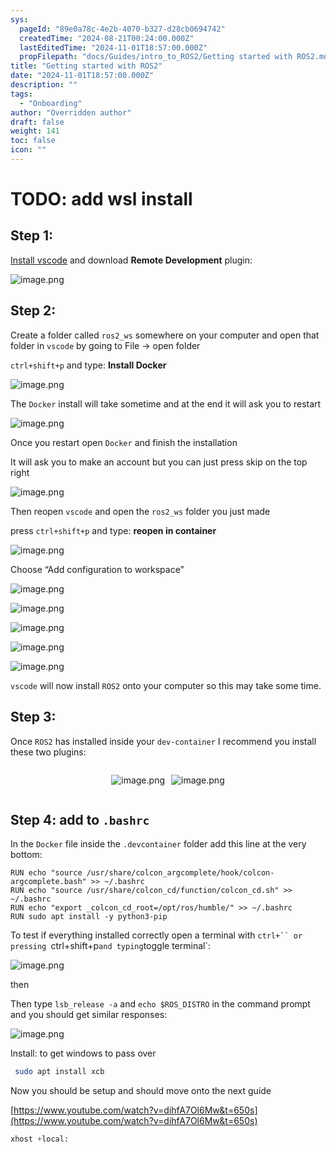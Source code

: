 ```yaml
---
sys:
  pageId: "89e0a78c-4e2b-4070-b327-d28cb0694742"
  createdTime: "2024-08-21T00:24:00.000Z"
  lastEditedTime: "2024-11-01T18:57:00.000Z"
  propFilepath: "docs/Guides/intro_to_ROS2/Getting started with ROS2.md"
title: "Getting started with ROS2"
date: "2024-11-01T18:57:00.000Z"
description: ""
tags:
  - "Onboarding"
author: "Overridden author"
draft: false
weight: 141
toc: false
icon: ""
---
```


# TODO: add wsl install

## Step 1:

[Install vscode](https://code.visualstudio.com/download) and download **Remote Development** plugin:

![image.png](https://prod-files-secure.s3.us-west-2.amazonaws.com/d518164a-d88e-44d1-a4ee-3adb3bd8bce0/efb52993-1881-4a40-b95e-6f020334f022/image.png?X-Amz-Algorithm=AWS4-HMAC-SHA256&X-Amz-Content-Sha256=UNSIGNED-PAYLOAD&X-Amz-Credential=ASIAZI2LB466VBV46PVF%2F20250308%2Fus-west-2%2Fs3%2Faws4_request&X-Amz-Date=20250308T022155Z&X-Amz-Expires=3600&X-Amz-Security-Token=IQoJb3JpZ2luX2VjEAoaCXVzLXdlc3QtMiJIMEYCIQDx600XrVqrKLKNI3E%2FHqJuLk1sRLQ4QeshPc5UXMrmswIhAIUXe5P0nocB%2B2JuLo4nnEcrXPl6PewMyGbCx0pUIUgyKv8DCFMQABoMNjM3NDIzMTgzODA1IgxPKye2GBQhTHtEODEq3ANGewsLpgjK2ooeLqONlZZTDtdTUMs7yoeAF3qehxuLVTvgCRySAVhHDR64kxDDyTkcg7mLTEEh6PAxRTN2cswJz7lwc83vZoZlyTF5xUPBMdO2Pea%2BI6DT4kjDhrhwSqOOf9uOCz6eXh6qgIGCkTdFaCdZ0Wzx7t%2B2tf7mpko%2BhhBhUIrEf1e2Lr5cwd%2Bvd4nrnO16Ort0blR5FP0Fvq1PpkXHH5iolkOZuVr85l2aZSNGb328%2BtWR2fnj2sw1EHXXjOrLAA%2Fvo%2F4srhXzYc1AV%2BYzMgIvTImNpJxsK5xHnNvF8qL%2Fd8cbWcuH8amZDt39c4W1tSiqTajAUYdzVHt53NJQGH6GP%2F1IWG%2FBN%2BsIHbOc7MLS%2Fl5abxSH%2BpNs06uNvQFk5tCLuW3ClzRnt1LJAq%2BmjAMMQk2S4ZaNIYuXoE3SfIN88xfTc0cHMsGm5mQSHlBOmD2meGo2PJwd5mhBvwd6EWwQjNXbHitiAk6bvj9rsYcFQ3HeNeO%2B0fLK5spKD%2F%2BktVcNMwDWFcOdgxjav0niz3%2BGMXxvzqi8Eg4h7pl2QvHIh98OCMj5GboH2nJfExsEeak3NJQK%2B5AMP65O1PvOjjkw2fBHElEBn6ls9d6zwXCbcKUmBJb67zCvva6%2BBjqkAWJhRAEZB%2BkMkRfzugmdo5vRge0jlDyB1QHdCVpwYPJUrXeDnq%2F3cVBIaoVnp0I4HAkTbS%2FXTkzLaaf55mOKC7y2nFZFUCLFVL9xmKr650GHpMF77qbjfHUeQWdNeZj2rECeEsXI3y2qlBqsXfUnvELREWdsDTqKAhX7bz0aif5L6b%2BIYoLyqFDgXMGUQ%2BT7AWCTpqPC11NHwwYRnDp8DmDcBspy&X-Amz-Signature=f90de96d43fb46715104572c679235bb39ae84e691d2d705b98888eb26676fc3&X-Amz-SignedHeaders=host&x-id=GetObject)

## Step 2:

Create a folder called `ros2_ws` somewhere on your computer and open that folder in `vscode` by going to File → open folder 

`ctrl+shift+p` and type: **Install Docker**

![image.png](https://prod-files-secure.s3.us-west-2.amazonaws.com/d518164a-d88e-44d1-a4ee-3adb3bd8bce0/2269dc0e-1cd5-47ff-bceb-c04ad9b2eab0/image.png?X-Amz-Algorithm=AWS4-HMAC-SHA256&X-Amz-Content-Sha256=UNSIGNED-PAYLOAD&X-Amz-Credential=ASIAZI2LB466VBV46PVF%2F20250308%2Fus-west-2%2Fs3%2Faws4_request&X-Amz-Date=20250308T022155Z&X-Amz-Expires=3600&X-Amz-Security-Token=IQoJb3JpZ2luX2VjEAoaCXVzLXdlc3QtMiJIMEYCIQDx600XrVqrKLKNI3E%2FHqJuLk1sRLQ4QeshPc5UXMrmswIhAIUXe5P0nocB%2B2JuLo4nnEcrXPl6PewMyGbCx0pUIUgyKv8DCFMQABoMNjM3NDIzMTgzODA1IgxPKye2GBQhTHtEODEq3ANGewsLpgjK2ooeLqONlZZTDtdTUMs7yoeAF3qehxuLVTvgCRySAVhHDR64kxDDyTkcg7mLTEEh6PAxRTN2cswJz7lwc83vZoZlyTF5xUPBMdO2Pea%2BI6DT4kjDhrhwSqOOf9uOCz6eXh6qgIGCkTdFaCdZ0Wzx7t%2B2tf7mpko%2BhhBhUIrEf1e2Lr5cwd%2Bvd4nrnO16Ort0blR5FP0Fvq1PpkXHH5iolkOZuVr85l2aZSNGb328%2BtWR2fnj2sw1EHXXjOrLAA%2Fvo%2F4srhXzYc1AV%2BYzMgIvTImNpJxsK5xHnNvF8qL%2Fd8cbWcuH8amZDt39c4W1tSiqTajAUYdzVHt53NJQGH6GP%2F1IWG%2FBN%2BsIHbOc7MLS%2Fl5abxSH%2BpNs06uNvQFk5tCLuW3ClzRnt1LJAq%2BmjAMMQk2S4ZaNIYuXoE3SfIN88xfTc0cHMsGm5mQSHlBOmD2meGo2PJwd5mhBvwd6EWwQjNXbHitiAk6bvj9rsYcFQ3HeNeO%2B0fLK5spKD%2F%2BktVcNMwDWFcOdgxjav0niz3%2BGMXxvzqi8Eg4h7pl2QvHIh98OCMj5GboH2nJfExsEeak3NJQK%2B5AMP65O1PvOjjkw2fBHElEBn6ls9d6zwXCbcKUmBJb67zCvva6%2BBjqkAWJhRAEZB%2BkMkRfzugmdo5vRge0jlDyB1QHdCVpwYPJUrXeDnq%2F3cVBIaoVnp0I4HAkTbS%2FXTkzLaaf55mOKC7y2nFZFUCLFVL9xmKr650GHpMF77qbjfHUeQWdNeZj2rECeEsXI3y2qlBqsXfUnvELREWdsDTqKAhX7bz0aif5L6b%2BIYoLyqFDgXMGUQ%2BT7AWCTpqPC11NHwwYRnDp8DmDcBspy&X-Amz-Signature=d71c083f19c5b2810ab4bc7eb9408d6a36e5be350de28fea76aad7fa46911e19&X-Amz-SignedHeaders=host&x-id=GetObject)

The `Docker` install will take sometime and at the end it will ask you to restart

![image.png](https://prod-files-secure.s3.us-west-2.amazonaws.com/d518164a-d88e-44d1-a4ee-3adb3bd8bce0/ed233f78-be33-4b1f-b89c-9c346c0e961e/image.png?X-Amz-Algorithm=AWS4-HMAC-SHA256&X-Amz-Content-Sha256=UNSIGNED-PAYLOAD&X-Amz-Credential=ASIAZI2LB466VBV46PVF%2F20250308%2Fus-west-2%2Fs3%2Faws4_request&X-Amz-Date=20250308T022155Z&X-Amz-Expires=3600&X-Amz-Security-Token=IQoJb3JpZ2luX2VjEAoaCXVzLXdlc3QtMiJIMEYCIQDx600XrVqrKLKNI3E%2FHqJuLk1sRLQ4QeshPc5UXMrmswIhAIUXe5P0nocB%2B2JuLo4nnEcrXPl6PewMyGbCx0pUIUgyKv8DCFMQABoMNjM3NDIzMTgzODA1IgxPKye2GBQhTHtEODEq3ANGewsLpgjK2ooeLqONlZZTDtdTUMs7yoeAF3qehxuLVTvgCRySAVhHDR64kxDDyTkcg7mLTEEh6PAxRTN2cswJz7lwc83vZoZlyTF5xUPBMdO2Pea%2BI6DT4kjDhrhwSqOOf9uOCz6eXh6qgIGCkTdFaCdZ0Wzx7t%2B2tf7mpko%2BhhBhUIrEf1e2Lr5cwd%2Bvd4nrnO16Ort0blR5FP0Fvq1PpkXHH5iolkOZuVr85l2aZSNGb328%2BtWR2fnj2sw1EHXXjOrLAA%2Fvo%2F4srhXzYc1AV%2BYzMgIvTImNpJxsK5xHnNvF8qL%2Fd8cbWcuH8amZDt39c4W1tSiqTajAUYdzVHt53NJQGH6GP%2F1IWG%2FBN%2BsIHbOc7MLS%2Fl5abxSH%2BpNs06uNvQFk5tCLuW3ClzRnt1LJAq%2BmjAMMQk2S4ZaNIYuXoE3SfIN88xfTc0cHMsGm5mQSHlBOmD2meGo2PJwd5mhBvwd6EWwQjNXbHitiAk6bvj9rsYcFQ3HeNeO%2B0fLK5spKD%2F%2BktVcNMwDWFcOdgxjav0niz3%2BGMXxvzqi8Eg4h7pl2QvHIh98OCMj5GboH2nJfExsEeak3NJQK%2B5AMP65O1PvOjjkw2fBHElEBn6ls9d6zwXCbcKUmBJb67zCvva6%2BBjqkAWJhRAEZB%2BkMkRfzugmdo5vRge0jlDyB1QHdCVpwYPJUrXeDnq%2F3cVBIaoVnp0I4HAkTbS%2FXTkzLaaf55mOKC7y2nFZFUCLFVL9xmKr650GHpMF77qbjfHUeQWdNeZj2rECeEsXI3y2qlBqsXfUnvELREWdsDTqKAhX7bz0aif5L6b%2BIYoLyqFDgXMGUQ%2BT7AWCTpqPC11NHwwYRnDp8DmDcBspy&X-Amz-Signature=05e4554ec807a79b120d2228b204833ef569a31eb88da20fd84e56ff2a3371c0&X-Amz-SignedHeaders=host&x-id=GetObject)

Once you restart open `Docker` and finish the installation

It will ask you to make an account but you can just press skip on the top right

![image.png](https://prod-files-secure.s3.us-west-2.amazonaws.com/d518164a-d88e-44d1-a4ee-3adb3bd8bce0/21010ad9-1659-4fd9-9f59-9932a09b2a3d/image.png?X-Amz-Algorithm=AWS4-HMAC-SHA256&X-Amz-Content-Sha256=UNSIGNED-PAYLOAD&X-Amz-Credential=ASIAZI2LB466VBV46PVF%2F20250308%2Fus-west-2%2Fs3%2Faws4_request&X-Amz-Date=20250308T022155Z&X-Amz-Expires=3600&X-Amz-Security-Token=IQoJb3JpZ2luX2VjEAoaCXVzLXdlc3QtMiJIMEYCIQDx600XrVqrKLKNI3E%2FHqJuLk1sRLQ4QeshPc5UXMrmswIhAIUXe5P0nocB%2B2JuLo4nnEcrXPl6PewMyGbCx0pUIUgyKv8DCFMQABoMNjM3NDIzMTgzODA1IgxPKye2GBQhTHtEODEq3ANGewsLpgjK2ooeLqONlZZTDtdTUMs7yoeAF3qehxuLVTvgCRySAVhHDR64kxDDyTkcg7mLTEEh6PAxRTN2cswJz7lwc83vZoZlyTF5xUPBMdO2Pea%2BI6DT4kjDhrhwSqOOf9uOCz6eXh6qgIGCkTdFaCdZ0Wzx7t%2B2tf7mpko%2BhhBhUIrEf1e2Lr5cwd%2Bvd4nrnO16Ort0blR5FP0Fvq1PpkXHH5iolkOZuVr85l2aZSNGb328%2BtWR2fnj2sw1EHXXjOrLAA%2Fvo%2F4srhXzYc1AV%2BYzMgIvTImNpJxsK5xHnNvF8qL%2Fd8cbWcuH8amZDt39c4W1tSiqTajAUYdzVHt53NJQGH6GP%2F1IWG%2FBN%2BsIHbOc7MLS%2Fl5abxSH%2BpNs06uNvQFk5tCLuW3ClzRnt1LJAq%2BmjAMMQk2S4ZaNIYuXoE3SfIN88xfTc0cHMsGm5mQSHlBOmD2meGo2PJwd5mhBvwd6EWwQjNXbHitiAk6bvj9rsYcFQ3HeNeO%2B0fLK5spKD%2F%2BktVcNMwDWFcOdgxjav0niz3%2BGMXxvzqi8Eg4h7pl2QvHIh98OCMj5GboH2nJfExsEeak3NJQK%2B5AMP65O1PvOjjkw2fBHElEBn6ls9d6zwXCbcKUmBJb67zCvva6%2BBjqkAWJhRAEZB%2BkMkRfzugmdo5vRge0jlDyB1QHdCVpwYPJUrXeDnq%2F3cVBIaoVnp0I4HAkTbS%2FXTkzLaaf55mOKC7y2nFZFUCLFVL9xmKr650GHpMF77qbjfHUeQWdNeZj2rECeEsXI3y2qlBqsXfUnvELREWdsDTqKAhX7bz0aif5L6b%2BIYoLyqFDgXMGUQ%2BT7AWCTpqPC11NHwwYRnDp8DmDcBspy&X-Amz-Signature=baaa9b5a3aba97ad3f67ff32091cf67a8bebf99da30ddedf2bb492b7592447c3&X-Amz-SignedHeaders=host&x-id=GetObject)

Then reopen `vscode` and open the `ros2_ws` folder you just made

press `ctrl+shift+p` and type: **reopen in container**

![image.png](https://prod-files-secure.s3.us-west-2.amazonaws.com/d518164a-d88e-44d1-a4ee-3adb3bd8bce0/4e93b8c2-41ad-488c-8095-c74205196118/image.png?X-Amz-Algorithm=AWS4-HMAC-SHA256&X-Amz-Content-Sha256=UNSIGNED-PAYLOAD&X-Amz-Credential=ASIAZI2LB466VBV46PVF%2F20250308%2Fus-west-2%2Fs3%2Faws4_request&X-Amz-Date=20250308T022155Z&X-Amz-Expires=3600&X-Amz-Security-Token=IQoJb3JpZ2luX2VjEAoaCXVzLXdlc3QtMiJIMEYCIQDx600XrVqrKLKNI3E%2FHqJuLk1sRLQ4QeshPc5UXMrmswIhAIUXe5P0nocB%2B2JuLo4nnEcrXPl6PewMyGbCx0pUIUgyKv8DCFMQABoMNjM3NDIzMTgzODA1IgxPKye2GBQhTHtEODEq3ANGewsLpgjK2ooeLqONlZZTDtdTUMs7yoeAF3qehxuLVTvgCRySAVhHDR64kxDDyTkcg7mLTEEh6PAxRTN2cswJz7lwc83vZoZlyTF5xUPBMdO2Pea%2BI6DT4kjDhrhwSqOOf9uOCz6eXh6qgIGCkTdFaCdZ0Wzx7t%2B2tf7mpko%2BhhBhUIrEf1e2Lr5cwd%2Bvd4nrnO16Ort0blR5FP0Fvq1PpkXHH5iolkOZuVr85l2aZSNGb328%2BtWR2fnj2sw1EHXXjOrLAA%2Fvo%2F4srhXzYc1AV%2BYzMgIvTImNpJxsK5xHnNvF8qL%2Fd8cbWcuH8amZDt39c4W1tSiqTajAUYdzVHt53NJQGH6GP%2F1IWG%2FBN%2BsIHbOc7MLS%2Fl5abxSH%2BpNs06uNvQFk5tCLuW3ClzRnt1LJAq%2BmjAMMQk2S4ZaNIYuXoE3SfIN88xfTc0cHMsGm5mQSHlBOmD2meGo2PJwd5mhBvwd6EWwQjNXbHitiAk6bvj9rsYcFQ3HeNeO%2B0fLK5spKD%2F%2BktVcNMwDWFcOdgxjav0niz3%2BGMXxvzqi8Eg4h7pl2QvHIh98OCMj5GboH2nJfExsEeak3NJQK%2B5AMP65O1PvOjjkw2fBHElEBn6ls9d6zwXCbcKUmBJb67zCvva6%2BBjqkAWJhRAEZB%2BkMkRfzugmdo5vRge0jlDyB1QHdCVpwYPJUrXeDnq%2F3cVBIaoVnp0I4HAkTbS%2FXTkzLaaf55mOKC7y2nFZFUCLFVL9xmKr650GHpMF77qbjfHUeQWdNeZj2rECeEsXI3y2qlBqsXfUnvELREWdsDTqKAhX7bz0aif5L6b%2BIYoLyqFDgXMGUQ%2BT7AWCTpqPC11NHwwYRnDp8DmDcBspy&X-Amz-Signature=89ec46bf489dde1c33ec5739a2dca0b51a1913f61d639c2b21a87997f573d77a&X-Amz-SignedHeaders=host&x-id=GetObject)

Choose “Add configuration to workspace”

![image.png](https://prod-files-secure.s3.us-west-2.amazonaws.com/d518164a-d88e-44d1-a4ee-3adb3bd8bce0/9560b282-5060-4989-ba37-97e7b2c22476/image.png?X-Amz-Algorithm=AWS4-HMAC-SHA256&X-Amz-Content-Sha256=UNSIGNED-PAYLOAD&X-Amz-Credential=ASIAZI2LB466VBV46PVF%2F20250308%2Fus-west-2%2Fs3%2Faws4_request&X-Amz-Date=20250308T022155Z&X-Amz-Expires=3600&X-Amz-Security-Token=IQoJb3JpZ2luX2VjEAoaCXVzLXdlc3QtMiJIMEYCIQDx600XrVqrKLKNI3E%2FHqJuLk1sRLQ4QeshPc5UXMrmswIhAIUXe5P0nocB%2B2JuLo4nnEcrXPl6PewMyGbCx0pUIUgyKv8DCFMQABoMNjM3NDIzMTgzODA1IgxPKye2GBQhTHtEODEq3ANGewsLpgjK2ooeLqONlZZTDtdTUMs7yoeAF3qehxuLVTvgCRySAVhHDR64kxDDyTkcg7mLTEEh6PAxRTN2cswJz7lwc83vZoZlyTF5xUPBMdO2Pea%2BI6DT4kjDhrhwSqOOf9uOCz6eXh6qgIGCkTdFaCdZ0Wzx7t%2B2tf7mpko%2BhhBhUIrEf1e2Lr5cwd%2Bvd4nrnO16Ort0blR5FP0Fvq1PpkXHH5iolkOZuVr85l2aZSNGb328%2BtWR2fnj2sw1EHXXjOrLAA%2Fvo%2F4srhXzYc1AV%2BYzMgIvTImNpJxsK5xHnNvF8qL%2Fd8cbWcuH8amZDt39c4W1tSiqTajAUYdzVHt53NJQGH6GP%2F1IWG%2FBN%2BsIHbOc7MLS%2Fl5abxSH%2BpNs06uNvQFk5tCLuW3ClzRnt1LJAq%2BmjAMMQk2S4ZaNIYuXoE3SfIN88xfTc0cHMsGm5mQSHlBOmD2meGo2PJwd5mhBvwd6EWwQjNXbHitiAk6bvj9rsYcFQ3HeNeO%2B0fLK5spKD%2F%2BktVcNMwDWFcOdgxjav0niz3%2BGMXxvzqi8Eg4h7pl2QvHIh98OCMj5GboH2nJfExsEeak3NJQK%2B5AMP65O1PvOjjkw2fBHElEBn6ls9d6zwXCbcKUmBJb67zCvva6%2BBjqkAWJhRAEZB%2BkMkRfzugmdo5vRge0jlDyB1QHdCVpwYPJUrXeDnq%2F3cVBIaoVnp0I4HAkTbS%2FXTkzLaaf55mOKC7y2nFZFUCLFVL9xmKr650GHpMF77qbjfHUeQWdNeZj2rECeEsXI3y2qlBqsXfUnvELREWdsDTqKAhX7bz0aif5L6b%2BIYoLyqFDgXMGUQ%2BT7AWCTpqPC11NHwwYRnDp8DmDcBspy&X-Amz-Signature=7a8a2f7f97c94e9e10a58f49447cfc3e971f480925f6b81b7f3994dff3110fe4&X-Amz-SignedHeaders=host&x-id=GetObject)

![image.png](https://prod-files-secure.s3.us-west-2.amazonaws.com/d518164a-d88e-44d1-a4ee-3adb3bd8bce0/2ee63f81-886b-48e8-a553-dc6e5eac99e4/image.png?X-Amz-Algorithm=AWS4-HMAC-SHA256&X-Amz-Content-Sha256=UNSIGNED-PAYLOAD&X-Amz-Credential=ASIAZI2LB466VBV46PVF%2F20250308%2Fus-west-2%2Fs3%2Faws4_request&X-Amz-Date=20250308T022155Z&X-Amz-Expires=3600&X-Amz-Security-Token=IQoJb3JpZ2luX2VjEAoaCXVzLXdlc3QtMiJIMEYCIQDx600XrVqrKLKNI3E%2FHqJuLk1sRLQ4QeshPc5UXMrmswIhAIUXe5P0nocB%2B2JuLo4nnEcrXPl6PewMyGbCx0pUIUgyKv8DCFMQABoMNjM3NDIzMTgzODA1IgxPKye2GBQhTHtEODEq3ANGewsLpgjK2ooeLqONlZZTDtdTUMs7yoeAF3qehxuLVTvgCRySAVhHDR64kxDDyTkcg7mLTEEh6PAxRTN2cswJz7lwc83vZoZlyTF5xUPBMdO2Pea%2BI6DT4kjDhrhwSqOOf9uOCz6eXh6qgIGCkTdFaCdZ0Wzx7t%2B2tf7mpko%2BhhBhUIrEf1e2Lr5cwd%2Bvd4nrnO16Ort0blR5FP0Fvq1PpkXHH5iolkOZuVr85l2aZSNGb328%2BtWR2fnj2sw1EHXXjOrLAA%2Fvo%2F4srhXzYc1AV%2BYzMgIvTImNpJxsK5xHnNvF8qL%2Fd8cbWcuH8amZDt39c4W1tSiqTajAUYdzVHt53NJQGH6GP%2F1IWG%2FBN%2BsIHbOc7MLS%2Fl5abxSH%2BpNs06uNvQFk5tCLuW3ClzRnt1LJAq%2BmjAMMQk2S4ZaNIYuXoE3SfIN88xfTc0cHMsGm5mQSHlBOmD2meGo2PJwd5mhBvwd6EWwQjNXbHitiAk6bvj9rsYcFQ3HeNeO%2B0fLK5spKD%2F%2BktVcNMwDWFcOdgxjav0niz3%2BGMXxvzqi8Eg4h7pl2QvHIh98OCMj5GboH2nJfExsEeak3NJQK%2B5AMP65O1PvOjjkw2fBHElEBn6ls9d6zwXCbcKUmBJb67zCvva6%2BBjqkAWJhRAEZB%2BkMkRfzugmdo5vRge0jlDyB1QHdCVpwYPJUrXeDnq%2F3cVBIaoVnp0I4HAkTbS%2FXTkzLaaf55mOKC7y2nFZFUCLFVL9xmKr650GHpMF77qbjfHUeQWdNeZj2rECeEsXI3y2qlBqsXfUnvELREWdsDTqKAhX7bz0aif5L6b%2BIYoLyqFDgXMGUQ%2BT7AWCTpqPC11NHwwYRnDp8DmDcBspy&X-Amz-Signature=5eaa9f4fdfeedfe9934cd16dcf65b786252a71446a3734d33244a6c498e51184&X-Amz-SignedHeaders=host&x-id=GetObject)

![image.png](https://prod-files-secure.s3.us-west-2.amazonaws.com/d518164a-d88e-44d1-a4ee-3adb3bd8bce0/ae1580b2-b048-407e-aed9-b584224a7a04/image.png?X-Amz-Algorithm=AWS4-HMAC-SHA256&X-Amz-Content-Sha256=UNSIGNED-PAYLOAD&X-Amz-Credential=ASIAZI2LB466VBV46PVF%2F20250308%2Fus-west-2%2Fs3%2Faws4_request&X-Amz-Date=20250308T022155Z&X-Amz-Expires=3600&X-Amz-Security-Token=IQoJb3JpZ2luX2VjEAoaCXVzLXdlc3QtMiJIMEYCIQDx600XrVqrKLKNI3E%2FHqJuLk1sRLQ4QeshPc5UXMrmswIhAIUXe5P0nocB%2B2JuLo4nnEcrXPl6PewMyGbCx0pUIUgyKv8DCFMQABoMNjM3NDIzMTgzODA1IgxPKye2GBQhTHtEODEq3ANGewsLpgjK2ooeLqONlZZTDtdTUMs7yoeAF3qehxuLVTvgCRySAVhHDR64kxDDyTkcg7mLTEEh6PAxRTN2cswJz7lwc83vZoZlyTF5xUPBMdO2Pea%2BI6DT4kjDhrhwSqOOf9uOCz6eXh6qgIGCkTdFaCdZ0Wzx7t%2B2tf7mpko%2BhhBhUIrEf1e2Lr5cwd%2Bvd4nrnO16Ort0blR5FP0Fvq1PpkXHH5iolkOZuVr85l2aZSNGb328%2BtWR2fnj2sw1EHXXjOrLAA%2Fvo%2F4srhXzYc1AV%2BYzMgIvTImNpJxsK5xHnNvF8qL%2Fd8cbWcuH8amZDt39c4W1tSiqTajAUYdzVHt53NJQGH6GP%2F1IWG%2FBN%2BsIHbOc7MLS%2Fl5abxSH%2BpNs06uNvQFk5tCLuW3ClzRnt1LJAq%2BmjAMMQk2S4ZaNIYuXoE3SfIN88xfTc0cHMsGm5mQSHlBOmD2meGo2PJwd5mhBvwd6EWwQjNXbHitiAk6bvj9rsYcFQ3HeNeO%2B0fLK5spKD%2F%2BktVcNMwDWFcOdgxjav0niz3%2BGMXxvzqi8Eg4h7pl2QvHIh98OCMj5GboH2nJfExsEeak3NJQK%2B5AMP65O1PvOjjkw2fBHElEBn6ls9d6zwXCbcKUmBJb67zCvva6%2BBjqkAWJhRAEZB%2BkMkRfzugmdo5vRge0jlDyB1QHdCVpwYPJUrXeDnq%2F3cVBIaoVnp0I4HAkTbS%2FXTkzLaaf55mOKC7y2nFZFUCLFVL9xmKr650GHpMF77qbjfHUeQWdNeZj2rECeEsXI3y2qlBqsXfUnvELREWdsDTqKAhX7bz0aif5L6b%2BIYoLyqFDgXMGUQ%2BT7AWCTpqPC11NHwwYRnDp8DmDcBspy&X-Amz-Signature=23048c05447ad46aa190f980c7dfd80bc2aa02a5197f0b5ca586e47007a288ac&X-Amz-SignedHeaders=host&x-id=GetObject)

![image.png](https://prod-files-secure.s3.us-west-2.amazonaws.com/d518164a-d88e-44d1-a4ee-3adb3bd8bce0/53255b28-f75e-430f-b9e3-c0ac8577e42b/image.png?X-Amz-Algorithm=AWS4-HMAC-SHA256&X-Amz-Content-Sha256=UNSIGNED-PAYLOAD&X-Amz-Credential=ASIAZI2LB466VBV46PVF%2F20250308%2Fus-west-2%2Fs3%2Faws4_request&X-Amz-Date=20250308T022155Z&X-Amz-Expires=3600&X-Amz-Security-Token=IQoJb3JpZ2luX2VjEAoaCXVzLXdlc3QtMiJIMEYCIQDx600XrVqrKLKNI3E%2FHqJuLk1sRLQ4QeshPc5UXMrmswIhAIUXe5P0nocB%2B2JuLo4nnEcrXPl6PewMyGbCx0pUIUgyKv8DCFMQABoMNjM3NDIzMTgzODA1IgxPKye2GBQhTHtEODEq3ANGewsLpgjK2ooeLqONlZZTDtdTUMs7yoeAF3qehxuLVTvgCRySAVhHDR64kxDDyTkcg7mLTEEh6PAxRTN2cswJz7lwc83vZoZlyTF5xUPBMdO2Pea%2BI6DT4kjDhrhwSqOOf9uOCz6eXh6qgIGCkTdFaCdZ0Wzx7t%2B2tf7mpko%2BhhBhUIrEf1e2Lr5cwd%2Bvd4nrnO16Ort0blR5FP0Fvq1PpkXHH5iolkOZuVr85l2aZSNGb328%2BtWR2fnj2sw1EHXXjOrLAA%2Fvo%2F4srhXzYc1AV%2BYzMgIvTImNpJxsK5xHnNvF8qL%2Fd8cbWcuH8amZDt39c4W1tSiqTajAUYdzVHt53NJQGH6GP%2F1IWG%2FBN%2BsIHbOc7MLS%2Fl5abxSH%2BpNs06uNvQFk5tCLuW3ClzRnt1LJAq%2BmjAMMQk2S4ZaNIYuXoE3SfIN88xfTc0cHMsGm5mQSHlBOmD2meGo2PJwd5mhBvwd6EWwQjNXbHitiAk6bvj9rsYcFQ3HeNeO%2B0fLK5spKD%2F%2BktVcNMwDWFcOdgxjav0niz3%2BGMXxvzqi8Eg4h7pl2QvHIh98OCMj5GboH2nJfExsEeak3NJQK%2B5AMP65O1PvOjjkw2fBHElEBn6ls9d6zwXCbcKUmBJb67zCvva6%2BBjqkAWJhRAEZB%2BkMkRfzugmdo5vRge0jlDyB1QHdCVpwYPJUrXeDnq%2F3cVBIaoVnp0I4HAkTbS%2FXTkzLaaf55mOKC7y2nFZFUCLFVL9xmKr650GHpMF77qbjfHUeQWdNeZj2rECeEsXI3y2qlBqsXfUnvELREWdsDTqKAhX7bz0aif5L6b%2BIYoLyqFDgXMGUQ%2BT7AWCTpqPC11NHwwYRnDp8DmDcBspy&X-Amz-Signature=dd1ec3e24813eb6feb3b1311b2b4b317c47ef812bfcdc959285546d5baa2bac3&X-Amz-SignedHeaders=host&x-id=GetObject)

![image.png](https://prod-files-secure.s3.us-west-2.amazonaws.com/d518164a-d88e-44d1-a4ee-3adb3bd8bce0/7c562767-5af9-4ffb-97d1-327bcdf4ee00/image.png?X-Amz-Algorithm=AWS4-HMAC-SHA256&X-Amz-Content-Sha256=UNSIGNED-PAYLOAD&X-Amz-Credential=ASIAZI2LB466VBV46PVF%2F20250308%2Fus-west-2%2Fs3%2Faws4_request&X-Amz-Date=20250308T022155Z&X-Amz-Expires=3600&X-Amz-Security-Token=IQoJb3JpZ2luX2VjEAoaCXVzLXdlc3QtMiJIMEYCIQDx600XrVqrKLKNI3E%2FHqJuLk1sRLQ4QeshPc5UXMrmswIhAIUXe5P0nocB%2B2JuLo4nnEcrXPl6PewMyGbCx0pUIUgyKv8DCFMQABoMNjM3NDIzMTgzODA1IgxPKye2GBQhTHtEODEq3ANGewsLpgjK2ooeLqONlZZTDtdTUMs7yoeAF3qehxuLVTvgCRySAVhHDR64kxDDyTkcg7mLTEEh6PAxRTN2cswJz7lwc83vZoZlyTF5xUPBMdO2Pea%2BI6DT4kjDhrhwSqOOf9uOCz6eXh6qgIGCkTdFaCdZ0Wzx7t%2B2tf7mpko%2BhhBhUIrEf1e2Lr5cwd%2Bvd4nrnO16Ort0blR5FP0Fvq1PpkXHH5iolkOZuVr85l2aZSNGb328%2BtWR2fnj2sw1EHXXjOrLAA%2Fvo%2F4srhXzYc1AV%2BYzMgIvTImNpJxsK5xHnNvF8qL%2Fd8cbWcuH8amZDt39c4W1tSiqTajAUYdzVHt53NJQGH6GP%2F1IWG%2FBN%2BsIHbOc7MLS%2Fl5abxSH%2BpNs06uNvQFk5tCLuW3ClzRnt1LJAq%2BmjAMMQk2S4ZaNIYuXoE3SfIN88xfTc0cHMsGm5mQSHlBOmD2meGo2PJwd5mhBvwd6EWwQjNXbHitiAk6bvj9rsYcFQ3HeNeO%2B0fLK5spKD%2F%2BktVcNMwDWFcOdgxjav0niz3%2BGMXxvzqi8Eg4h7pl2QvHIh98OCMj5GboH2nJfExsEeak3NJQK%2B5AMP65O1PvOjjkw2fBHElEBn6ls9d6zwXCbcKUmBJb67zCvva6%2BBjqkAWJhRAEZB%2BkMkRfzugmdo5vRge0jlDyB1QHdCVpwYPJUrXeDnq%2F3cVBIaoVnp0I4HAkTbS%2FXTkzLaaf55mOKC7y2nFZFUCLFVL9xmKr650GHpMF77qbjfHUeQWdNeZj2rECeEsXI3y2qlBqsXfUnvELREWdsDTqKAhX7bz0aif5L6b%2BIYoLyqFDgXMGUQ%2BT7AWCTpqPC11NHwwYRnDp8DmDcBspy&X-Amz-Signature=4fd6f77b4212978b0f7b0d4cc98a8f97b634b823ade65849839530577e74c00e&X-Amz-SignedHeaders=host&x-id=GetObject)

`vscode` will now install `ROS2` onto your computer so this may take some time.

## Step 3:

Once `ROS2` has installed inside your `dev-container` I recommend you install these two plugins:

<div style="display: flex;flex-direction: row; column-gap:10px; max-width: 630px;justify-content: center;">
<div>

![image.png](https://prod-files-secure.s3.us-west-2.amazonaws.com/d518164a-d88e-44d1-a4ee-3adb3bd8bce0/3fc3d550-5a54-4ba1-ba6b-faa01cdb7369/image.png?X-Amz-Algorithm=AWS4-HMAC-SHA256&X-Amz-Content-Sha256=UNSIGNED-PAYLOAD&X-Amz-Credential=ASIAZI2LB4667FBV5HVX%2F20250308%2Fus-west-2%2Fs3%2Faws4_request&X-Amz-Date=20250308T022159Z&X-Amz-Expires=3600&X-Amz-Security-Token=IQoJb3JpZ2luX2VjEAoaCXVzLXdlc3QtMiJIMEYCIQCe4UMOSFs1nuZpaeBjOAjM7TxCnOaBeFcwveM3oWy9ggIhAMyfMsA7PSFq6fLjJEvfjEqeIlTyKsuD9l33TNF5pOlaKv8DCFMQABoMNjM3NDIzMTgzODA1Igw%2BAAyi%2BuAxkGQ3reEq3APtk2gxYXqjkikJ0Nfsl%2FlWgNGO%2FADkN4UsnpmubV2766NHXQEtoJnp%2BjpMRPLNRFVi9f%2FNY61PKGfaR1cfGxZJX2rxdQuozMATyGSEu8%2B0TSJmQvhmXzmjP7pX9HjDx5d0xt7aUuXlqaFPA1G0Beg3Ti6LCZjNTGmahJpWQn9ZFYxfRevP03Ouis2DAGMPJ93J15rHpqLhvgkHABJugUVrKpv0B9Rr6U15s9UDEw8JL79KZaUN0kS2jB7%2BcF2l8OAqv6%2FDukc9Yt%2FIquukoICZvWDQxlDoLuOJJiBU054upPzyJiqbknhdgDwulnnchbGUVuXgb%2BFMpd2HiJWH%2By4H0FvklFft2jQUbcj3yoh5VDimdPErlWlWa6p1wnU6ea71bDdPj2LJTyrF%2F81EgJPWebtRdrGzv6z7gt0uErpAlGphnsEWyYnAd0HG4qJrltLMoLeQ%2BnYPUy%2FpKXz85a9CMjQBjnGm%2FB3zQ42eMi3XPoIS%2FrFetFp%2F7zjidDZSfqWXMvoXSWZw80buiMXib93QvaPB7ngi%2FaI1Vb7GPoiH7c3xqoab5DydpcQauvnCD0kxlBb498cyr7uamShgQ6eeLV6SpuZydQ%2BsZ8V7kWQYhjBLvbm3bDoFbwz9YjCgva6%2BBjqkAVuNyREtZDmeNjwo%2BWtTmXTMTmygcLpZPrAwCyLPbCly5rGPfarQD6IqkoXA0TAg%2B4z5KCHegxcImLqiBJsOcx02WzlrAwmXi7qcTjLrviZtLONGwvBe9w5A%2FrV6xDAnNSnIoKuLm3zaSTtuUi6%2FSaaSg5EziJ7Dpb2g%2BN%2Bpc2%2BFU%2B%2BQlgJlg0yyjbrY3UMsUHa6Ui3xx%2BH3ebDjTeDo0XDFHVqh&X-Amz-Signature=3d9238f0922cb57f01e20d46387c2d9d1210137199c61a0579aa8c3725bf5a67&X-Amz-SignedHeaders=host&x-id=GetObject)

</div>
<div>

![image.png](https://prod-files-secure.s3.us-west-2.amazonaws.com/d518164a-d88e-44d1-a4ee-3adb3bd8bce0/d994cc66-13c2-4093-a5a3-f84cf4601a82/image.png?X-Amz-Algorithm=AWS4-HMAC-SHA256&X-Amz-Content-Sha256=UNSIGNED-PAYLOAD&X-Amz-Credential=ASIAZI2LB466VPWW2HYW%2F20250308%2Fus-west-2%2Fs3%2Faws4_request&X-Amz-Date=20250308T022200Z&X-Amz-Expires=3600&X-Amz-Security-Token=IQoJb3JpZ2luX2VjEAoaCXVzLXdlc3QtMiJHMEUCIQC69U8GaqY74i%2BzV7sKXM%2Bh9bZ7N1hqpCawFGf5RCXOuwIgcll7BeALjVqF8s8yKoqbFVrLCraAeqvDw9DzKVtDLfwq%2FwMIUxAAGgw2Mzc0MjMxODM4MDUiDEXa3zYGY8OskCG%2BQircAz2K5OSIir0EJflXPXeJYUWcVMcqDhW7w%2B3EmtPKZ4nAvsx8XYc3MMZGJVujg18QIq%2BzEXlotAh8Kw6f%2B9VMDQDd%2B%2FDW9LvJ%2BDFwl9lh1L%2BrLKxAxcX1SxzeTAv1rc7fUrY2jMFiH9F%2FiokB2wf5xA6VVirD4a%2BlPKfm2gJijYjfLf%2FXStsM50UXwcSQGhEG1wwfM4gLwii3Sy2T6HxNI8LBGbumJ2Qx58wbMyqpbvkZm4FNYnNCikh4PA6gEBI6xs%2BRtfRy5xuhdT9fEabmFQZShSaiVKp2Ot5h1KYoAwVTy0ltKESV%2FSixOoe91j6cTS%2Fb2VEfcrr2PimzT1rEuGPjypsNZtHODjXPBFYV95a1no345mN8WzAogfbUkHJK%2FEVuzE7A3nbWjPuWtmrHso7BFgGvk%2B1X1jjcvuvbnRAIsptJIB1WU8XWFV6%2BHY1Z8Z%2BQ6R0coufCew%2B4GuTG1GmezXDUOTXV0MzAcuhBmzK%2Fkf7YGKdxUHv1TBcYZsTW5%2F91D%2FqHeyPupYwEfc4pmIzbcYnELOASrN7B4QvGcdJQsRzAZOABLACqktxNpb6mVKR4r8hU63Gp78%2BsAk0hzgjTG%2FXAR7wC%2BKvtzWkb9cFnLufKpYcR7aS4GDASMIa9rr4GOqUBPyuf2tk5yv1r8JWEqTXGCHtOBcgDJm00NJpXC%2FP3t9LZm7q%2BnSGJi1Y5vIvBb0pUiu57iSiEsTDH2KYMpxh5TYcItGjS5f%2F1nn6%2BARTxe%2Fix%2FULTFoTqOJFAFVFsBiG3hAePV3H2qTT%2BNDfF9PxHIoj5pv6hLd4ZLbzLLkBzqukgBQqXrTkpuUyAkvsCc%2B5bQGl0iO3CmQnyvIQoU%2FeeeQcY8cLc&X-Amz-Signature=a7aa81349266a929fe07dc5ec58f38e7599fd17212302757a736555ca1878866&X-Amz-SignedHeaders=host&x-id=GetObject)

</div>
</div>

## Step 4: add to `.bashrc`

In the `Docker` file inside the `.devcontainer` folder add this line at the very bottom: 

```docker
RUN echo "source /usr/share/colcon_argcomplete/hook/colcon-argcomplete.bash" >> ~/.bashrc
RUN echo "source /usr/share/colcon_cd/function/colcon_cd.sh" >> ~/.bashrc
RUN echo "export _colcon_cd_root=/opt/ros/humble/" >> ~/.bashrc
RUN sudo apt install -y python3-pip 
```

To test if everything installed correctly open a terminal with `ctrl+`` or pressing `ctrl+shift+p` and typing `toggle terminal`:

![image.png](https://prod-files-secure.s3.us-west-2.amazonaws.com/d518164a-d88e-44d1-a4ee-3adb3bd8bce0/6a4943d8-b04e-4c02-9a58-775f3384d1a5/image.png?X-Amz-Algorithm=AWS4-HMAC-SHA256&X-Amz-Content-Sha256=UNSIGNED-PAYLOAD&X-Amz-Credential=ASIAZI2LB466VBV46PVF%2F20250308%2Fus-west-2%2Fs3%2Faws4_request&X-Amz-Date=20250308T022155Z&X-Amz-Expires=3600&X-Amz-Security-Token=IQoJb3JpZ2luX2VjEAoaCXVzLXdlc3QtMiJIMEYCIQDx600XrVqrKLKNI3E%2FHqJuLk1sRLQ4QeshPc5UXMrmswIhAIUXe5P0nocB%2B2JuLo4nnEcrXPl6PewMyGbCx0pUIUgyKv8DCFMQABoMNjM3NDIzMTgzODA1IgxPKye2GBQhTHtEODEq3ANGewsLpgjK2ooeLqONlZZTDtdTUMs7yoeAF3qehxuLVTvgCRySAVhHDR64kxDDyTkcg7mLTEEh6PAxRTN2cswJz7lwc83vZoZlyTF5xUPBMdO2Pea%2BI6DT4kjDhrhwSqOOf9uOCz6eXh6qgIGCkTdFaCdZ0Wzx7t%2B2tf7mpko%2BhhBhUIrEf1e2Lr5cwd%2Bvd4nrnO16Ort0blR5FP0Fvq1PpkXHH5iolkOZuVr85l2aZSNGb328%2BtWR2fnj2sw1EHXXjOrLAA%2Fvo%2F4srhXzYc1AV%2BYzMgIvTImNpJxsK5xHnNvF8qL%2Fd8cbWcuH8amZDt39c4W1tSiqTajAUYdzVHt53NJQGH6GP%2F1IWG%2FBN%2BsIHbOc7MLS%2Fl5abxSH%2BpNs06uNvQFk5tCLuW3ClzRnt1LJAq%2BmjAMMQk2S4ZaNIYuXoE3SfIN88xfTc0cHMsGm5mQSHlBOmD2meGo2PJwd5mhBvwd6EWwQjNXbHitiAk6bvj9rsYcFQ3HeNeO%2B0fLK5spKD%2F%2BktVcNMwDWFcOdgxjav0niz3%2BGMXxvzqi8Eg4h7pl2QvHIh98OCMj5GboH2nJfExsEeak3NJQK%2B5AMP65O1PvOjjkw2fBHElEBn6ls9d6zwXCbcKUmBJb67zCvva6%2BBjqkAWJhRAEZB%2BkMkRfzugmdo5vRge0jlDyB1QHdCVpwYPJUrXeDnq%2F3cVBIaoVnp0I4HAkTbS%2FXTkzLaaf55mOKC7y2nFZFUCLFVL9xmKr650GHpMF77qbjfHUeQWdNeZj2rECeEsXI3y2qlBqsXfUnvELREWdsDTqKAhX7bz0aif5L6b%2BIYoLyqFDgXMGUQ%2BT7AWCTpqPC11NHwwYRnDp8DmDcBspy&X-Amz-Signature=2a30a94b4795111f7f377bd3e1e794e32578a0335b45948f22c3b8f8a5522160&X-Amz-SignedHeaders=host&x-id=GetObject)

then 

Then type `lsb_release -a` and `echo $ROS_DISTRO` in the command prompt and you should get similar responses:

![image.png](https://prod-files-secure.s3.us-west-2.amazonaws.com/d518164a-d88e-44d1-a4ee-3adb3bd8bce0/3e635dec-a805-4e85-8b9e-d000e5b71a4e/image.png?X-Amz-Algorithm=AWS4-HMAC-SHA256&X-Amz-Content-Sha256=UNSIGNED-PAYLOAD&X-Amz-Credential=ASIAZI2LB466VBV46PVF%2F20250308%2Fus-west-2%2Fs3%2Faws4_request&X-Amz-Date=20250308T022155Z&X-Amz-Expires=3600&X-Amz-Security-Token=IQoJb3JpZ2luX2VjEAoaCXVzLXdlc3QtMiJIMEYCIQDx600XrVqrKLKNI3E%2FHqJuLk1sRLQ4QeshPc5UXMrmswIhAIUXe5P0nocB%2B2JuLo4nnEcrXPl6PewMyGbCx0pUIUgyKv8DCFMQABoMNjM3NDIzMTgzODA1IgxPKye2GBQhTHtEODEq3ANGewsLpgjK2ooeLqONlZZTDtdTUMs7yoeAF3qehxuLVTvgCRySAVhHDR64kxDDyTkcg7mLTEEh6PAxRTN2cswJz7lwc83vZoZlyTF5xUPBMdO2Pea%2BI6DT4kjDhrhwSqOOf9uOCz6eXh6qgIGCkTdFaCdZ0Wzx7t%2B2tf7mpko%2BhhBhUIrEf1e2Lr5cwd%2Bvd4nrnO16Ort0blR5FP0Fvq1PpkXHH5iolkOZuVr85l2aZSNGb328%2BtWR2fnj2sw1EHXXjOrLAA%2Fvo%2F4srhXzYc1AV%2BYzMgIvTImNpJxsK5xHnNvF8qL%2Fd8cbWcuH8amZDt39c4W1tSiqTajAUYdzVHt53NJQGH6GP%2F1IWG%2FBN%2BsIHbOc7MLS%2Fl5abxSH%2BpNs06uNvQFk5tCLuW3ClzRnt1LJAq%2BmjAMMQk2S4ZaNIYuXoE3SfIN88xfTc0cHMsGm5mQSHlBOmD2meGo2PJwd5mhBvwd6EWwQjNXbHitiAk6bvj9rsYcFQ3HeNeO%2B0fLK5spKD%2F%2BktVcNMwDWFcOdgxjav0niz3%2BGMXxvzqi8Eg4h7pl2QvHIh98OCMj5GboH2nJfExsEeak3NJQK%2B5AMP65O1PvOjjkw2fBHElEBn6ls9d6zwXCbcKUmBJb67zCvva6%2BBjqkAWJhRAEZB%2BkMkRfzugmdo5vRge0jlDyB1QHdCVpwYPJUrXeDnq%2F3cVBIaoVnp0I4HAkTbS%2FXTkzLaaf55mOKC7y2nFZFUCLFVL9xmKr650GHpMF77qbjfHUeQWdNeZj2rECeEsXI3y2qlBqsXfUnvELREWdsDTqKAhX7bz0aif5L6b%2BIYoLyqFDgXMGUQ%2BT7AWCTpqPC11NHwwYRnDp8DmDcBspy&X-Amz-Signature=de26a278abc040fde7975fd9f477ac366fc1ec7bf002a0249af57a7f0684dbf3&X-Amz-SignedHeaders=host&x-id=GetObject)

Install:  to get windows to pass over

```bash
 sudo apt install xcb
```

Now you should be setup and should move onto the next guide 

[https://www.youtube.com/watch?v=dihfA7Ol6Mw&t=650s](https://www.youtube.com/watch?v=dihfA7Ol6Mw&t=650s)

```python
xhost +local:
```
